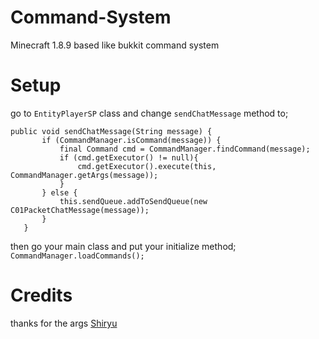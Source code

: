 # Command-System
Minecraft 1.8.9 based like bukkit command system

# Setup
go to ``EntityPlayerSP`` class and change ``sendChatMessage`` method to;
```
public void sendChatMessage(String message) {
	   if (CommandManager.isCommand(message)) {
		   final Command cmd = CommandManager.findCommand(message);
		   if (cmd.getExecutor() != null){
			   cmd.getExecutor().execute(this, CommandManager.getArgs(message));
		   }
	   } else {
		   this.sendQueue.addToSendQueue(new C01PacketChatMessage(message));
	   }
   }
   ```
   
   then go your main class and put your initialize method;
   ``
   CommandManager.loadCommands();
   ``
   
   # Credits
   thanks for the args [Shiryu](https://github.com/Sh1ry "Heading link")
   
